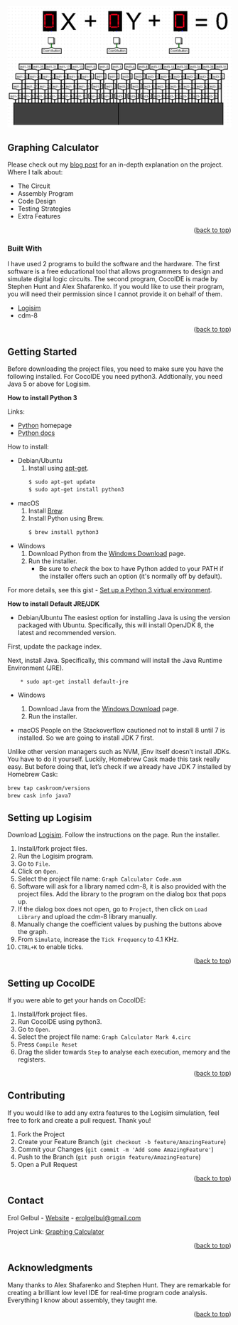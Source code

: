 <div id="top"></div>

<div style="text-align:center"><img src="images/logisim_ss.png" /></div>

<!-- ABOUT THE PROJECT -->
## Graphing Calculator

Please check out my [blog post](https://erolgelbul.com/project-blog/graphing-calculator) for an in-depth explanation on the project. Where I talk about:
* The  Circuit
* Assembly Program
* Code Design
* Testing Strategies
* Extra Features
<p align="right">(<a href="#top">back to top</a>)</p>

### Built With

I have used 2 programs to build the software and the hardware.
The first software is a free educational tool that allows programmers to design and simulate digital logic circuits. The second program, CocoIDE is made by
Stephen Hunt and Alex Shafarenko. If you would like to use their program, you will need their permission since I cannot provide it on behalf of them.

* [Logisim](http://www.cburch.com/logisim/)
* cdm-8

<p align="right">(<a href="#top">back to top</a>)</p>



<!-- GETTING STARTED -->
## Getting Started

Before downloading the project files, you need to make sure you have the following installed. For CocoIDE you need python3. Addtionally, you need Java 5 or above for Logisim.


**How to install Python 3**

Links:
- [Python](https://python.org/) homepage
- [Python docs](https://docs.python.org/)


How to install:

- Debian/Ubuntu
    1. Install using [apt-get](https://linux.die.net/man/8/apt-get).
        ```sh
        $ sudo apt-get update
        $ sudo apt-get install python3
        ```
- macOS
    1. Install [Brew](https://brew.sh).
    2. Install Python using Brew.
        ```sh
        $ brew install python3
        ```
- Windows
    1. Download Python from the [Windows Download](https://www.python.org/downloads/windows/) page.
    2. Run the installer.
        - Be sure to _check_ the box to have Python added to your PATH if the installer offers such an option (it's normally off by default).

For more details, see this gist - [Set up a Python 3 virtual environment](https://gist.github.com/MichaelCurrin/3a4d14ba1763b4d6a1884f56a01412b7).



**How to install Default JRE/JDK**

- Debian/Ubuntu
The easiest option for installing Java is using the version packaged with Ubuntu. Specifically, this will install OpenJDK 8, the latest and recommended version.

First, update the package index.

Next, install Java. Specifically, this command will install the Java Runtime Environment (JRE).

        * sudo apt-get install default-jre
        
- Windows
  1. Download Java from the [Windows Download](https://java.com/en/download/help/download_options.html) page.
  2. Run the installer.

- macOS
People on the Stackoverflow cautioned not to install 8 until 7 is installed. So we are going to install JDK 7 first.

Unlike other version managers such as NVM, jEnv itself doesn’t install JDKs. You have to do it yourself. Luckily, Homebrew Cask made this task really easy.
But before doing that, let’s check if we already have JDK 7 installed by Homebrew Cask:

```sh
brew tap caskroom/versions
brew cask info java7
```




<!-- SET-UP -->
## Setting up Logisim

Download [Logisim](http://www.cburch.com/logisim/).
Follow the instructions on the page. Run the installer.

1. Install/fork project files.
2. Run the Logisim program.
3. Go to `File`.
4. Click on `Open`.
5. Select the project file name: `Graph Calculator Code.asm`
6. Software will ask for a library named cdm-8, it is also provided with the project files. Add the library to the program on the dialog box that pops up.
7. If the dialog box does not open, go to `Project`, then click on `Load Library` and upload the cdm-8 library manually.
8. Manually change the coefficient values by pushing the buttons above the graph.
9. From `Simulate`, increase the `Tick Frequency` to 4.1 KHz.
10. `CTRL+K` to enable ticks.


<p align="right">(<a href="#top">back to top</a>)</p>



<!-- SET-UP -->
## Setting up CocoIDE

If you were able to get your hands on CocoIDE:

1. Install/fork project files.
2. Run CocoIDE using python3.
3. Go to `Open`.
4. Select the project file name: `Graph Calculator Mark 4.circ`
5. Press `Compile Reset`
6. Drag the slider towards `Step` to analyse each execution, memory and the registers.

<p align="right">(<a href="#top">back to top</a>)</p>




<!-- CONTRIBUTING -->
## Contributing

If you would like to add any extra features to the Logisim simulation, feel free to fork and create a pull request. Thank you!

1. Fork the Project
2. Create your Feature Branch (`git checkout -b feature/AmazingFeature`)
3. Commit your Changes (`git commit -m 'Add some AmazingFeature'`)
4. Push to the Branch (`git push origin feature/AmazingFeature`)
5. Open a Pull Request

<p align="right">(<a href="#top">back to top</a>)</p>




<!-- CONTACT -->
## Contact

Erol Gelbul - [Website](erolgelbul.com) - erolgelbul@gmail.com

Project Link: [Graphing Calculator](https://github.com/ErolGelbul/low_level_graph_calculator)

<p align="right">(<a href="#top">back to top</a>)</p>



<!-- ACKNOWLEDGMENTS -->
## Acknowledgments

Many thanks to Alex Shafarenko and Stephen Hunt. They are remarkable for creating a brilliant low level IDE for real-time program code analysis. Everything I know about
assembly, they taught me.

<p align="right">(<a href="#top">back to top</a>)</p>



<!-- MARKDOWN LINKS & IMAGES -->
